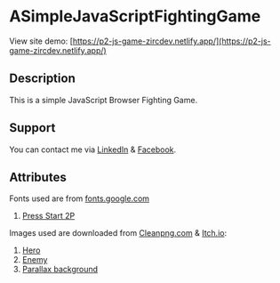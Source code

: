# ASimpleJavaScriptFightingGame
View site demo: [https://p2-js-game-zircdev.netlify.app/](https://p2-js-game-zircdev.netlify.app/)

## Description
This is a simple JavaScript Browser Fighting Game.

## Support
You can contact me via [LinkedIn](https://www.linkedin.com/in/cx31-uiuxdev/) & [Facebook](https://www.facebook.com/zircitsolutions).

## Attributes
Fonts used are from [fonts.google.com](https://fonts.google.com/)
  1. [Press Start 2P](https://fonts.google.com/specimen/Press+Start+2P?query=Press+Start)

Images used are downloaded from [Cleanpng.com](https://www.cleanpng.com) & [Itch.io](https://itch.io):
  1. [Hero](https://www.cleanpng.com/png-sprite-game-animation-2d-computer-graphics-heroic-1533374/)
  2. [Enemy](https://www.cleanpng.com/png-sprite-animated-film-unity-animaatio-clip-art-unit-3508426/)
  3. [Parallax background](https://raventale.itch.io/parallax-background)

